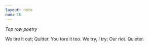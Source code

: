 ```yaml
---
layout: note
num: 16
---
```


*Top row poetry*

We tire it out; 
Quitter. 
You tore it too. 
We try, I try; 
Our riot. 
Quieter. 

